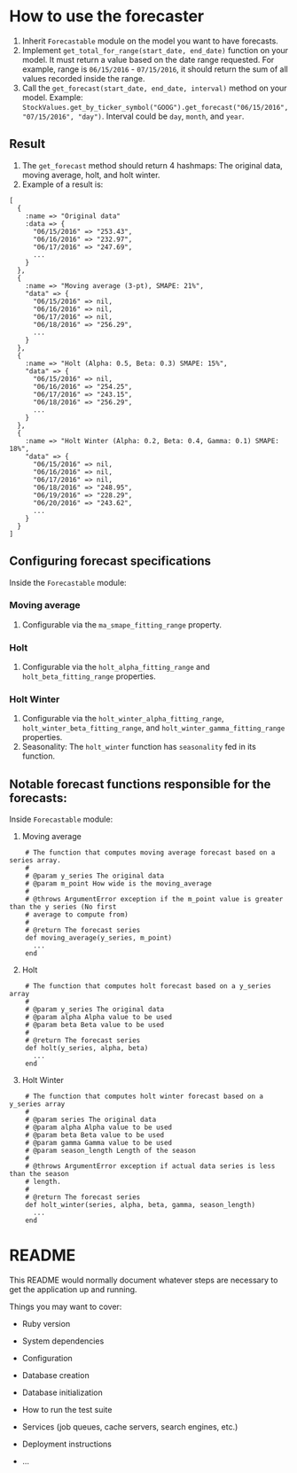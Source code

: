 # How to use the forecaster

1. Inherit `Forecastable` module on the model you want to have forecasts.
2. Implement `get_total_for_range(start_date, end_date)` function on your model. It must return a value based on the date range requested. For example, range is `06/15/2016` - `07/15/2016`, it should return the sum of all values recorded inside the range.
3. Call the `get_forecast(start_date, end_date, interval)` method on your model. Example: `StockValues.get_by_ticker_symbol("GOOG").get_forecast("06/15/2016", "07/15/2016", "day")`. Interval could be `day`, `month`, and `year`.

## Result
1. The `get_forecast` method should return 4 hashmaps: The original data, moving average, holt, and holt winter.
2. Example of a result is:

```
[
  {
    :name => "Original data"
    :data => {
      "06/15/2016" => "253.43",
      "06/16/2016" => "232.97",
      "06/17/2016" => "247.69",
      ...
    }
  },
  {
    :name => "Moving average (3-pt), SMAPE: 21%",
    "data" => {
      "06/15/2016" => nil,
      "06/16/2016" => nil,
      "06/17/2016" => nil,
      "06/18/2016" => "256.29",
      ...
    }
  },
  {
    :name => "Holt (Alpha: 0.5, Beta: 0.3) SMAPE: 15%",
    "data" => {
      "06/15/2016" => nil,
      "06/16/2016" => "254.25",
      "06/17/2016" => "243.15",
      "06/18/2016" => "256.29",
      ...
    }
  },
  {
    :name => "Holt Winter (Alpha: 0.2, Beta: 0.4, Gamma: 0.1) SMAPE: 18%",
    "data" => {
      "06/15/2016" => nil,
      "06/16/2016" => nil,
      "06/17/2016" => nil,
      "06/18/2016" => "248.95",
      "06/19/2016" => "228.29",
      "06/20/2016" => "243.62",
      ...
    }
  }
]
```

## Configuring forecast specifications

Inside the `Forecastable` module:

### Moving average
1. Configurable via the `ma_smape_fitting_range` property.

### Holt
1. Configurable via the `holt_alpha_fitting_range` and `holt_beta_fitting_range` properties.

### Holt Winter
1. Configurable via the `holt_winter_alpha_fitting_range`, `holt_winter_beta_fitting_range`, and `holt_winter_gamma_fitting_range` properties.
2. Seasonality: The `holt_winter` function has `seasonality` fed in its function.

## Notable forecast functions responsible for the forecasts:

Inside `Forecastable` module:

1. Moving average
```
    # The function that computes moving average forecast based on a series array.
    #
    # @param y_series The original data
    # @param m_point How wide is the moving_average
    #
    # @throws ArgumentError exception if the m_point value is greater than the y series (No first
    # average to compute from)
    #
    # @return The forecast series
    def moving_average(y_series, m_point)
      ...
    end
```

2. Holt
```
    # The function that computes holt forecast based on a y_series array
    #
    # @param y_series The original data
    # @param alpha Alpha value to be used
    # @param beta Beta value to be used
    #
    # @return The forecast series
    def holt(y_series, alpha, beta)
      ...
    end
```

3. Holt Winter
```
    # The function that computes holt winter forecast based on a y_series array
    #
    # @param series The original data
    # @param alpha Alpha value to be used
    # @param beta Beta value to be used
    # @param gamma Gamma value to be used
    # @param season_length Length of the season
    #
    # @throws ArgumentError exception if actual data series is less than the season
    # length.
    #
    # @return The forecast series
    def holt_winter(series, alpha, beta, gamma, season_length)
      ...
    end
```

# README

This README would normally document whatever steps are necessary to get the
application up and running.

Things you may want to cover:

* Ruby version

* System dependencies

* Configuration

* Database creation

* Database initialization

* How to run the test suite

* Services (job queues, cache servers, search engines, etc.)

* Deployment instructions

* ...
